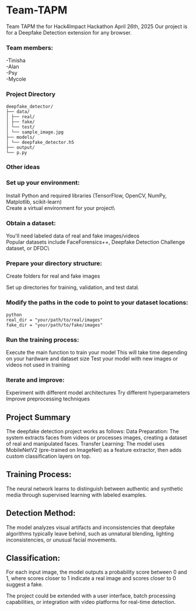 # Team-TAPM
Team TAPM the for Hack4Impact Hackathon April 26th, 2025
Our project is for a Deepfake Detection extension for any browser.

### Team members:

-Tinisha\
-Alan\
-Psy\
-Mycole

### Project Directory
```
deepfake_detector/
├── data/
│ ├── real/
│ ├── fake/
│ └── test/
│ └── sample_image.jpg
├── models/
│ └── deepfake_detector.h5
├── output/
└── p.py
```

### Other ideas

### Set up your environment:
Install Python and required libraries (TensorFlow, OpenCV, NumPy, Matplotlib, scikit-learn)\
Create a virtual environment for your project\

### Obtain a dataset:
You'll need labeled data of real and fake images/videos\
Popular datasets include FaceForensics++, Deepfake Detection Challenge dataset, or DFDC\

### Prepare your directory structure:

Create folders for real and fake images

Set up directories for training, validation, and test data\

### Modify the paths in the code to point to your dataset locations:
```
python
real_dir = "your/path/to/real/images"
fake_dir = "your/path/to/fake/images"
```

### Run the training process:
Execute the main function to train your model
This will take time depending on your hardware and dataset size
Test your model with new images or videos not used in training
### Iterate and improve:

Experiment with different model architectures
Try different hyperparameters
Improve preprocessing techniques

## Project Summary
The deepfake detection project works as follows:
Data Preparation: The system extracts faces from videos or processes images, creating a dataset of real and manipulated faces.
Transfer Learning: The model uses MobileNetV2 (pre-trained on ImageNet) as a feature extractor, then adds custom classification layers on top.

## Training Process:
The neural network learns to distinguish between authentic and synthetic media through supervised learning with labeled examples.

## Detection Method: 
The model analyzes visual artifacts and inconsistencies that deepfake algorithms typically leave behind, such as unnatural blending, lighting inconsistencies, or unusual facial movements.

## Classification: 
For each input image, the model outputs a probability score between 0 and 1, where scores closer to 1 indicate a real image and scores closer to 0 suggest a fake.

The project could be extended with a user interface, batch processing capabilities, or integration with video platforms for real-time detection.
